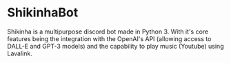 # ShikinhaBot

Shikinha is a multipurpose discord bot made in Python 3. With it's core features being the integration with the OpenAI's API (allowing access to DALL-E and GPT-3 models) and the capability to play music (Youtube) using Lavalink. 
